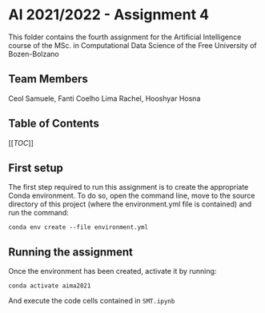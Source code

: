 # AI 2021/2022 - Assignment 4

This folder contains the fourth assignment for the Artificial Intelligence course of the MSc. in Computational Data Science of the Free University of Bozen-Bolzano

## Team Members

Ceol Samuele, Fanti Coelho Lima Rachel, Hooshyar Hosna

## Table of Contents

[[_TOC_]]

## First setup

The first step required to run this assignment is to create the appropriate Conda environment.
To do so, open the command line, move to the source directory of this project (where the environment.yml file is contained) and run the command:

```conda env create --file environment.yml```

## Running the assignment

Once the environment has been created, activate it by running:

```conda activate aima2021```

And execute the code cells contained in ```SMT.ipynb```
